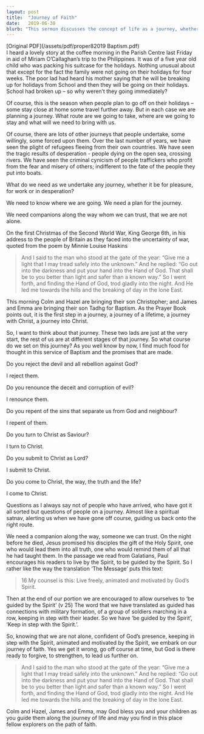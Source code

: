 ```yaml
---
layout: post
title:  "Journey of Faith"
date:   2019-06-30
blurb: "This sermon discusses the concept of life as a journey, whether it be for pleasure, work, or desperation. It emphasizes the importance of having a plan, trustworthy companions, and faith in God. The sermon also highlights the baptism of two children, marking the beginning of their spiritual journey."
---
```

[Original PDF](/assets/pdf/proper82019 Baptism.pdf)    
I heard a lovely story at the coffee morning in the Parish Centre last Friday in aid of Miriam O’Callaghan’s trip to the Philippines. It was of a five year old child who was packing his suitcase for the holidays. Nothing unusual about that except for the fact the family were not going on their holidays for four weeks. The poor lad had heard his mother saying that he will be breaking up for holidays from School and then they will be going on their holidays. School had broken up – so why weren’t they going immediately?

Of course, this is the season when people plan to go off on their holidays – some stay close at home some travel further away. But in each case we are planning a journey. What route are we going to take, where are we going to stay and what will we need to bring with us.

Of course, there are lots of other journeys that people undertake, some willingly, some forced upon them. Over the last number of years, we have seen the plight of refugees fleeing from their own countries. We have seen the tragic results of desperation - people dying on the open sea, crossing rivers. We have seen the criminal cynicism of people traffickers who profit from the fear and misery of others; indifferent to the fate of the people they put into boats.

What do we need as we undertake any journey, whether it be for pleasure, for work or in desperation?

We need to know where we are going. We need a plan for the journey.

We need companions along the way whom we can trust, that we are not alone.

On the first Christmas of the Second World War, King George 6th, in his address to the people of Britain as they faced into the uncertainty of war, quoted from the poem by Minnie Louise Haskins

> And I said to the man who stood at the gate of the year:
> “Give me a light that I may tread safely into the unknown.”
> And he replied:
> “Go out into the darkness and put your hand into the Hand of God.
> That shall be to you better than light and safer than a known way.”
> So I went forth, and finding the Hand of God, trod gladly into the night.
> And He led me towards the hills and the breaking of day in the lone East.

This morning Colm and Hazel are bringing their son Christopher; and James and Emma are bringing their son Tadhg for Baptism. As the Prayer Book points out, it is the first step in a journey, a journey of a lifetime, a journey with Christ, a journey into Christ.

So, I want to think about that journey. These two lads are just at the very start, the rest of us are at different stages of that journey. So what course do we set on this journey? As you well know by now, I find much food for thought in this service of Baptism and the promises that are made.

Do you reject the devil and all rebellion against God?

I reject them.

Do you renounce the deceit and corruption of evil?

I renounce them.

Do you repent of the sins that separate us from God and neighbour?

I repent of them.

Do you turn to Christ as Saviour?

I turn to Christ.

Do you submit to Christ as Lord?

I submit to Christ.

Do you come to Christ, the way, the truth and the life?

I come to Christ.

Questions as I always say not of people who have arrived, who have got it all sorted but questions of people on a journey. Almost like a spiritual satnav, alerting us when we have gone off course, guiding us back onto the right route.

We need a companion along the way, someone we can trust. On the night before he died, Jesus promised his disciples the gift of the Holy Spirit, one who would lead them into all truth, one who would remind them of all that he had taught them. In the passage we read from Galatians, Paul encourages his readers to live by the Spirit, to be guided by the Spirit. So I rather like the way the translation ‘The Message’ puts this text:

> 16 My counsel is this: Live freely, animated and motivated by God’s Spirit.

Then at the end of our portion we are encouraged to allow ourselves to ‘be guided by the Spirit’ (v 25) The word that we have translated as guided has connections with military formation, of a group of soldiers marching in a row, keeping in step with their leader. So we have ‘be guided by the Spirit’, ‘Keep in step with the Spirit.’.

So, knowing that we are not alone, confident of God’s presence, keeping in step with the Spirit, animated and motivated by the Spirit, we embark on our journey of faith. Yes we get it wrong, go off course at time, but God is there ready to forgive, to strengthen, to lead us further on.

> And I said to the man who stood at the gate of the year:
> “Give me a light that I may tread safely into the unknown.”
> And he replied:
> “Go out into the darkness and put your hand into the Hand of God.
> That shall be to you better than light and safer than a known way.”
> So I went forth, and finding the Hand of God, trod gladly into the night.
> And He led me towards the hills and the breaking of day in the lone East.

Colm and Hazel, James and Emma, may God bless you and your children as you guide them along the journey of life and may you find in this place fellow explorers on the path of faith.
